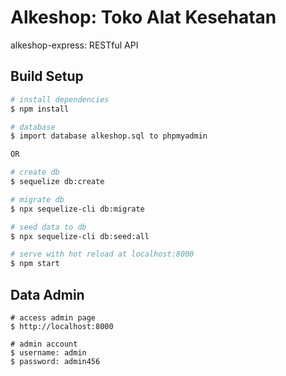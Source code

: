 # Alkeshop: Toko Alat Kesehatan
alkeshop-express: RESTful API

## Build Setup

```bash
# install dependencies
$ npm install

# database
$ import database alkeshop.sql to phpmyadmin

OR

# create db
$ sequelize db:create

# migrate db
$ npx sequelize-cli db:migrate

# seed data to db
$ npx sequelize-cli db:seed:all

# serve with hot reload at localhost:8000
$ npm start
```

## Data Admin
```
# access admin page
$ http://localhost:8000

# admin account
$ username: admin
$ password: admin456
```
